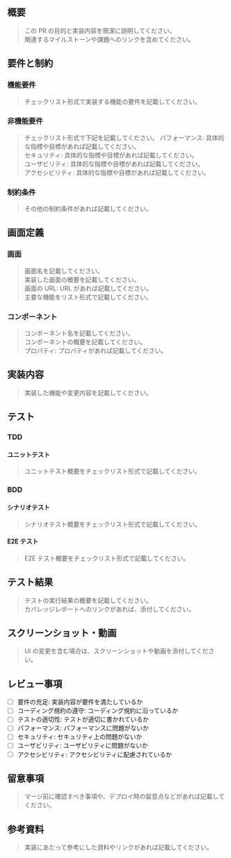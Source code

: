 ## 概要

> この PR の目的と実装内容を簡潔に説明してください。  
> 関連するマイルストーンや課題へのリンクを含めてください。

## 要件と制約

### 機能要件

> チェックリスト形式で実装する機能の要件を記載してください。

### 非機能要件

> チェックリスト形式で下記を記載してください。
> パフォーマンス: 具体的な指標や目標があれば記載してください。  
> セキュリティ: 具体的な指標や目標があれば記載してください。  
> ユーザビリティ: 具体的な指標や目標があれば記載してください。  
> アクセシビリティ: 具体的な指標や目標があれば記載してください。

### 制約条件

> その他の制約条件があれば記載してください。

## 画面定義

### 画面

> 画面名を記載してください。  
> 実装した画面の概要を記載してください。  
> 画面の URL: URL があれば記載してください。  
> 主要な機能をリスト形式で記載してください。

### コンポーネント

> コンポーネント名を記載してください。  
> コンポーネントの概要を記載してください。  
> プロパティ: プロパティがあれば記載してください。

## 実装内容

> 実装した機能や変更内容を記載してください。

## テスト

### TDD

#### ユニットテスト

> ユニットテスト概要をチェックリスト形式で記載してください。

### BDD

#### シナリオテスト

> シナリオテスト概要をチェックリスト形式で記載してください。

#### E2E テスト

> E2E テスト概要をチェックリスト形式で記載してください。

## テスト結果

> テストの実行結果の概要を記載してください。  
> カバレッジレポートへのリンクがあれば、添付してください。

## スクリーンショット・動画

> UI の変更を含む場合は、スクリーンショットや動画を添付してください。

## レビュー事項

- [ ] 要件の充足: 実装内容が要件を満たしているか
- [ ] コーディング規約の遵守: コーディング規約に沿っているか
- [ ] テストの適切性: テストが適切に書かれているか
- [ ] パフォーマンス: パフォーマンスに問題がないか
- [ ] セキュリティ: セキュリティ上の問題がないか
- [ ] ユーザビリティ: ユーザビリティに問題がないか
- [ ] アクセシビリティ: アクセシビリティに配慮されているか

## 留意事項

> マージ前に確認すべき事項や、デプロイ時の留意点などがあれば記載してください。

## 参考資料

> 実装にあたって参考にした資料やリンクがあれば記載してください。
